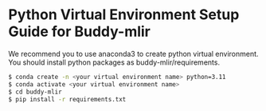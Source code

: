 # Python Virtual Environment Setup Guide for Buddy-mlir

We recommend you to use anaconda3 to create python virtual environment. You should install python packages as buddy-mlir/requirements.

```bash
$ conda create -n <your virtual environment name> python=3.11
$ conda activate <your virtual environment name>
$ cd buddy-mlir
$ pip install -r requirements.txt
```